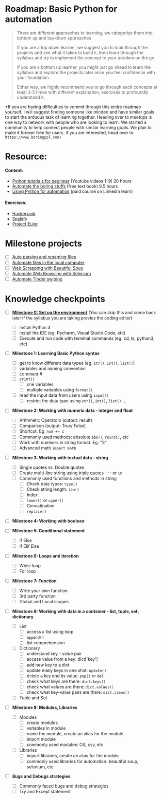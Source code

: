 # Roadmap: Basic Python for automation

> There are different approaches to learning, we categorize them into bottom up and top down approaches
> 
> If you are a top down learner, we suggest you to look through the projects and see what it takes to build it, then learn through the syllabus and try to implement the concept to your problem on the go
> 
> If you are a bottom up learner, you might just go ahead to learn the syllabus and explore the projects later once you feel confidence with your foundation.
> 
> Either way, we highly recommend you to go through each concepts at least 3-5 times with different explanation, exercises to profoundly understand it.

*If you are having difficulties to commit through this entire roadmap yourself. I will suggest finding someone like minded and have similar goals to start the arduous task of learning together. Heading over to meetups is one way to network with people who are looking to learn. We started a community to help connect people with similar learning goals. We plan to make it forever free for users. If you are interested, head over to `https://www.boringppl.com/`

# Resource:
#### Content:
- [Python tutorials for beginner](https://www.youtube.com/watch?v=YYXdXT2l-Gg&list=PL-osiE80TeTt2d9bfVyTiXJA-UTHn6WwU) (Youtube videos 1-9) 20 hours
- [Automate the boring stuffs](http://automatetheboringstuff.com/) (free text book) 9.5 hours
- [Using Python for automation](https://www.linkedin.com/learning/using-python-for-automation/organizing-directories?u=2104756) (paid course on Linkedin learn)

#### Exercises:
- [Hackerrank](https://www.hackerrank.com/domains/python?filters%5Bstatus%5D%5B%5D=unsolved&badge_type=python)
- [Snakify](https://snakify.org/en/lessons/print_input_numbers/)
- [Project Euler](https://projecteuler.net/archives)


# Milestone projects
- [ ] [Auto parsing and renaming files](https://www.youtube.com/watch?v=ve2pmm5JqmI&t=353s)
- [ ] [Automate files in the local computer](https://www.linkedin.com/learning/using-python-for-automation/organizing-directories?u=2104756)
- [ ] [Web Scrapping with Beautiful Soup](https://www.linkedin.com/learning/using-python-for-automation/organizing-directories?u=2104756)
- [ ] [Automate Web Browsing with Selenium](https://www.linkedin.com/learning/using-python-for-automation/organizing-directories?u=2104756)
- [ ] [Automate Tinder swiping](https://www.youtube.com/watch?v=lvFAuUcowT4&t=2s)

# Knowledge checkpoints

- [ ] [**Milestone 0: Set up the environment**](https://www.youtube.com/watch?v=YYXdXT2l-Gg&list=PL-osiE80TeTt2d9bfVyTiXJA-UTHn6WwU&index=1) (You can skip this and come back later if the syllabus you are taking provies the coding editor)
    - [ ] Install Python 3
    - [ ] Install the IDE (eg. Pycharm, Visual Studio Code, etc) 
    - [ ] Execute and run code with terminal commands (eg. cd, ls, python3, etc)

- [ ] **Milestone 1: Learning Basic Python syntax**

    - [ ] get to know different data types (eg. `str()`, `int()`, `list()`)
    - [ ] variables and naming convention
    - [ ] comment # 
    - [ ] `print()` 
        - [ ] one variables
        - [ ] multiple variables using `format()`
    - [ ] read the input data from users using `input()`
        - [ ] restrict the data type using `str()`, `int()`, `list()` ...

- [ ] **Milestone 2: Working with numeric data - integer and float**
    - [ ] Arithmetic Operators (output: result)
    - [ ] Comparison (output: True/ False)
    - [ ] Shortcut. Eg. `num += 1` 
    - [ ] Commonly used methods: absolute `abs()`, `round()`, etc
    - [ ] Work with numbers in string format. Eg. "3"
    - [ ] Advanced math `import math`
- [ ] **Milestone 3: Working with textual data - string**
    - [ ] Single quotes vs. Double quotes
    - [ ] Create multi-line string using triple quotes `'''` or `\n`
    - [ ] Commonly used functions and methods in string
        - [ ] Check data types: `type()`
        - [ ] Check string length: `len()`
        - [ ] Index
        - [ ] `lower()` or `upper()` 
        - [ ] Concatination 
        - [ ] `replace()`
- [ ] **Milestone 4: Working with boolean**
- [ ] **Milestone 5: Conditional statement**
    - [ ] If Else
    - [ ] If Elif Else
- [ ] **Milestone 6: Loops and iteration**
    - [ ] While loop
    - [ ] For loop
- [ ] **Milestone 7: Function**
    - [ ] Write your own function
    - [ ] 3rd party function
    - [ ] Global and Local scopes

- [ ] **Milestone 8: Working with data in a container - list, tuple, set, dictionary**
    - [ ] List
        - [ ] access a list using loop
        - [ ] `append()`
        - [ ] list comprehension
    - [ ] Dictionary
        - [ ] understand key - value pair
        - [ ] access value from a key: dict['key']
        - [ ] add new key to a dict
        - [ ] update many keys in one shot: `update()`
        - [ ] delete a key and its value: `pop()` or `del`
        - [ ] check what keys are there: `dict.keys()`
        - [ ] check what values are there: `dict.values()`
        - [ ] check what key-value pairs are there: `dict.items()`
    - [ ] Tuple and Set

- [ ] **Milestone 8: Modules, Libraries**
    - [ ] Modules
        - [ ] create modules
        - [ ] variables in module
        - [ ] name the module, create an alias for the module
        - [ ] import module
        - [ ] commonly used modules: OS, csv, etc
    - [ ] Libraries
        - [ ] import libraries, create an alias for the module
        - [ ] commonly used libraries for automation: beautiful soup, selenium, etc

- [ ] **Bugs and Debugs strategies**
    - [ ] Commonly faced bugs and debug strategies 
    - [ ] Try and Except statement
